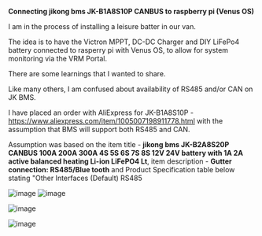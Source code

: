
**Connecting jikong bms JK-B1A8S10P CANBUS to raspberry pi (Venus OS)**

I am in the process of installing a leisure batter in our van. 

The idea is to have the Victron MPPT, DC-DC Charger and DIY LiFePo4 battery connected to rasperry pi with Venus OS, to allow for system monitoring via the VRM Portal.

There are some learnings that I wanted to share.

Like many others, I am confused about availability of RS485 and/or CAN on JK BMS. 

I have placed an order with AliExpress for JK-B1A8S10P - https://www.aliexpress.com/item/1005007198911778.html with the assumption that BMS will support both RS485 and CAN.

Assumption was based on the item title - **jikong bms JK-B2A8S20P CANBUS 100A 200A 300A 4S 5S 6S 7S 8S 12V 24V battery with 1A 2A active balanced heating Li-ion LiFePO4 Lt**,
item description - **Gutter connection: RS485/Blue tooth** and Product Specification table below stating "Other Interfaces (Default) RS485

![image](https://github.com/user-attachments/assets/c98d51e2-a686-4e65-97c3-de7affd65075)
![image](https://github.com/user-attachments/assets/f2f9259b-223b-409a-9618-dacba3d65480)



![image](https://github.com/user-attachments/assets/bc8afed4-5195-4f2b-ae74-c8bf95544994)

![image](https://github.com/user-attachments/assets/fef9fa8e-5efd-4e2a-94c3-8c6ea6802012)


